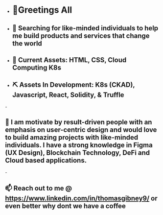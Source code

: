 - <h1><strong>👋Greetings All</strong></h1>
- <h2>👀 Searching for like-minded individuals to help me build products and services that change the world</h2>
- <h2>🌱 Current Assets: HTML, CSS, Cloud Computing K8s <h2>
- <h2>⛏  Assets In Development: K8s (CKAD), Javascript, React, Solidity, & Truffle</h2>
-<h2>💞️ I am motivate by result-driven people with an emphasis on user-centric design and would love to build amazing projects with like-minded individuals. I have a strong knowledge in Figma (UX Design), Blockchain Technology, DeFi and Cloud based applications.</h2>
-<h2>📫 Reach out to me @ **https://www.linkedin.com/in/thomasgibney9/** or even better why dont we have a coffee</h2>

<!---
TheMiridius/TheMiridius is a ✨ special ✨ repository because its `README.md` (this file) appears on your GitHub profile.
You can click the Preview link to take a look at your changes.
--->

